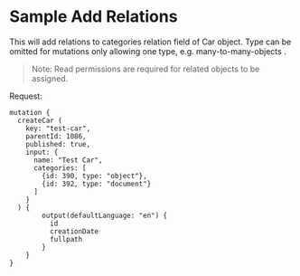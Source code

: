 # Sample Add Relations
This will add relations to categories relation field of Car object. Type can be omitted for 
mutations only allowing one type, e.g. many-to-many-objects .

> Note: Read permissions are required for related objects to be assigned.

Request:
```
mutation {
  createCar (
    key: "test-car",
    parentId: 1086,
    published: true,
    input: {
      name: "Test Car",
      categories: [
        {id: 390, type: "object"},
        {id: 392, type: "document"}
      ]
    }
  ) {
        output(defaultLanguage: "en") {
          id      
          creationDate
          fullpath
        }
    }
}
```